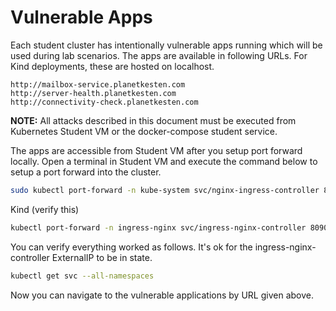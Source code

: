 # Vulnerable Apps

Each student cluster has intentionally vulnerable apps running which will be used during lab scenarios. The apps are available in following URLs. For Kind deployments, these are hosted on localhost.

```
http://mailbox-service.planetkesten.com
http://server-health.planetkesten.com
http://connectivity-check.planetkesten.com
```

**NOTE:** All attacks described in this document must be executed from Kubernetes Student VM or the docker-compose
student service.

The apps are accessible from Student VM after you setup port forward locally. Open a terminal in Student VM and execute the command below to setup a port forward into the cluster.

```bash
sudo kubectl port-forward -n kube-system svc/nginx-ingress-controller 80:80
```

Kind (verify this)
```bash
kubectl port-forward -n ingress-nginx svc/ingress-nginx-controller 8090:80
```

You can verify everything worked as follows. It's ok for the ingress-nginx-controller ExternalIP to 
be in <pending> state.
```bash
kubectl get svc --all-namespaces
```

Now you can navigate to the vulnerable applications by URL given above.
